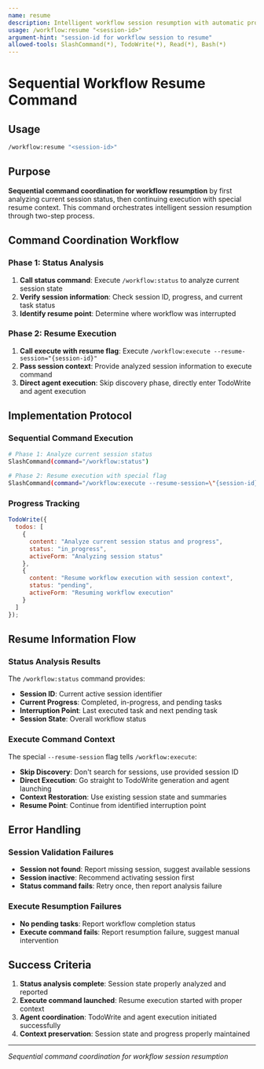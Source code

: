 ```yaml
---
name: resume
description: Intelligent workflow session resumption with automatic progress analysis
usage: /workflow:resume "<session-id>"
argument-hint: "session-id for workflow session to resume"
allowed-tools: SlashCommand(*), TodoWrite(*), Read(*), Bash(*)
---
```


# Sequential Workflow Resume Command

## Usage
```bash
/workflow:resume "<session-id>"
```

## Purpose
**Sequential command coordination for workflow resumption** by first analyzing current session status, then continuing execution with special resume context. This command orchestrates intelligent session resumption through two-step process.

## Command Coordination Workflow

### Phase 1: Status Analysis
1. **Call status command**: Execute `/workflow:status` to analyze current session state
2. **Verify session information**: Check session ID, progress, and current task status
3. **Identify resume point**: Determine where workflow was interrupted

### Phase 2: Resume Execution
1. **Call execute with resume flag**: Execute `/workflow:execute --resume-session="{session-id}"`
2. **Pass session context**: Provide analyzed session information to execute command
3. **Direct agent execution**: Skip discovery phase, directly enter TodoWrite and agent execution

## Implementation Protocol

### Sequential Command Execution
```bash
# Phase 1: Analyze current session status
SlashCommand(command="/workflow:status")

# Phase 2: Resume execution with special flag
SlashCommand(command="/workflow:execute --resume-session=\"{session-id}\"")
```

### Progress Tracking
```javascript
TodoWrite({
  todos: [
    {
      content: "Analyze current session status and progress",
      status: "in_progress",
      activeForm: "Analyzing session status"
    },
    {
      content: "Resume workflow execution with session context",
      status: "pending",
      activeForm: "Resuming workflow execution"
    }
  ]
});
```

## Resume Information Flow

### Status Analysis Results
The `/workflow:status` command provides:
- **Session ID**: Current active session identifier
- **Current Progress**: Completed, in-progress, and pending tasks
- **Interruption Point**: Last executed task and next pending task
- **Session State**: Overall workflow status

### Execute Command Context
The special `--resume-session` flag tells `/workflow:execute`:
- **Skip Discovery**: Don't search for sessions, use provided session ID
- **Direct Execution**: Go straight to TodoWrite generation and agent launching
- **Context Restoration**: Use existing session state and summaries
- **Resume Point**: Continue from identified interruption point

## Error Handling

### Session Validation Failures
- **Session not found**: Report missing session, suggest available sessions
- **Session inactive**: Recommend activating session first
- **Status command fails**: Retry once, then report analysis failure

### Execute Resumption Failures
- **No pending tasks**: Report workflow completion status
- **Execute command fails**: Report resumption failure, suggest manual intervention

## Success Criteria
1. **Status analysis complete**: Session state properly analyzed and reported
2. **Execute command launched**: Resume execution started with proper context
3. **Agent coordination**: TodoWrite and agent execution initiated successfully
4. **Context preservation**: Session state and progress properly maintained

---
*Sequential command coordination for workflow session resumption*